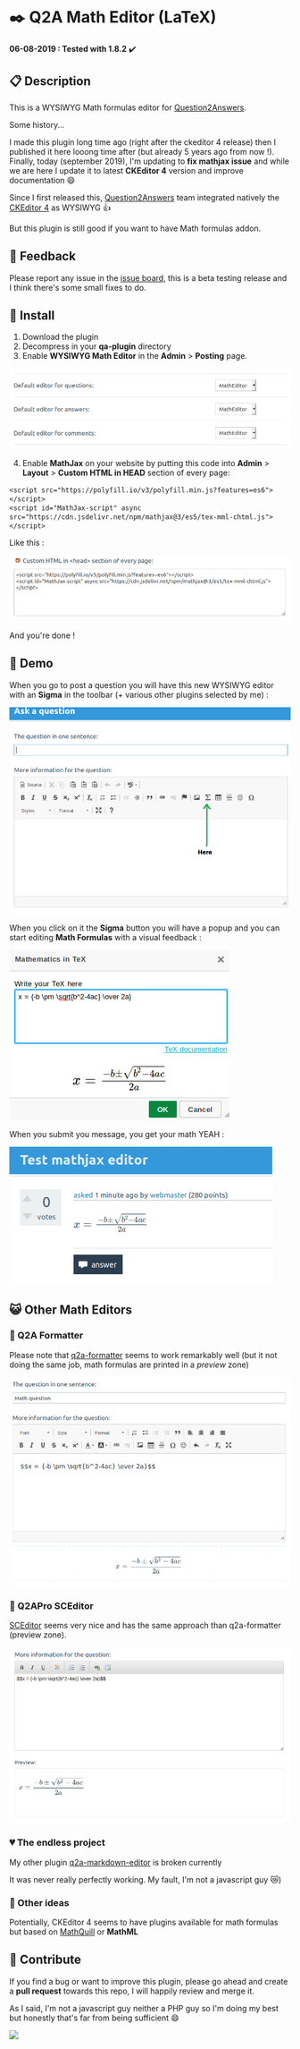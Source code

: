 # :black_nib: Q2A Math Editor (LaTeX)

**06-08-2019 : Tested with 1.8.2** :heavy_check_mark:

## :clipboard: Description

This is a WYSIWYG Math formulas editor for [Question2Answers](https://www.question2answer.org/). 
 
Some history...

I made this plugin long time ago (right after the ckeditor 4 release) then I published it here looong time after (but already 5 years ago from now !). Finally, today (september 2019), I'm updating to **fix mathjax issue** and while we are here I update it to latest **CKEditor 4** version and improve documentation :smile:  

Since I first released this, [Question2Answers](https://www.question2answer.org/) team integrated natively the [CKEditor 4](https://github.com/ckeditor/ckeditor-dev) as WYSIWYG :thumbsup:

But this plugin is still good if you want to have Math formulas addon.


## :speech_balloon: Feedback

Please report any issue in the [issue board](https://github.com/thibaultduponchelle/q2a-ckeditor-latex/issues), this is a beta testing release and I think there's some small fixes to do.


## :carousel_horse: Install 

1. Download the plugin
2. Decompress in your **qa-plugin** directory
3. Enable **WYSIWYG Math Editor** in the **Admin** > **Posting** page.

![](screenies/matheditors.png)

4. Enable **MathJax** on your website by putting this code into **Admin** > **Layout** > **Custom HTML in HEAD** section of every page:

```
<script src="https://polyfill.io/v3/polyfill.min.js?features=es6"></script>
<script id="MathJax-script" async src="https://cdn.jsdelivr.net/npm/mathjax@3/es5/tex-mml-chtml.js"></script>
```

Like this : 

![](screenies/customhtml.png)

And you're done !

## :rainbow: Demo

When you go to post a question you will have this new WYSIWYG editor with an **Sigma** in the toolbar (+ various other plugins selected by me) : 

![](screenies/editor.png)

When you click on it the **Sigma** button you will have a popup and you can start editing **Math Formulas** with a visual feedback : 

![](screenies/editmath.png)

When you submit you message, you get your math YEAH : 

![](screenies/yeah.png)

## :smiley_cat: Other Math Editors


### :purple_heart: Q2A Formatter

Please note that [q2a-formatter](https://github.com/tangruize/q2a-formatter) seems to work remarkably well (but it not doing the same job, math formulas are printed in a *preview* zone)

![](screenies/formatter.png)

### :blue_heart: Q2APro SCEditor

[SCEditor](https://github.com/q2apro/q2apro-sceditor) seems very nice and has the same approach than q2a-formatter (preview zone).

![](screenies/sceditor.png)

### :broken_heart: The endless project

My other plugin [q2a-markdown-editor](https://github.com/thibaultduponchelle/q2a-markdown-editor-latex) is broken currently 

It was never really perfectly working. My fault, I'm not a javascript guy :crying_cat_face:)

### :star2: Other ideas 

Potentially, CKEditor 4 seems to have plugins available for math formulas but based on [MathQuill](http://mathquill.com) or **MathML**

## :couple_with_heart: Contribute 

If you find a bug or want to improve this plugin, please go ahead and create a **pull request** towards this repo, I will happily review and merge it. 

As I said, I'm not a javascript guy neither a PHP guy so I'm doing my best but honestly that's far from being sufficient :smile:

![](https://choualbox.com/Img/138183061693.jpg)

